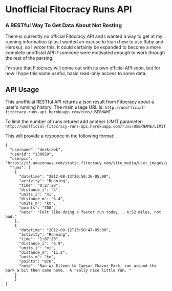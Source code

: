 # Unofficial Fitocracy Runs API
### A RESTful Way To Get Data About Not Resting

There is currently no official Fitocracy API and I wanted a way to get at my running information (plus I wanted an excuse to learn how to use Ruby and Heroku), so I wrote this.  It could certainly be expanded to become a more complete unofficial API if someone were motivated enough to work through the rest of the parsing.

I'm sure that Fitocracy will come out with its own official API soon, but for now I hope this some useful, basic read-only access to some data.

## API Usage

This unofficial RESTful API returns a json result from Fitocracy about a user's running history.  The main usage URL is: `http://unofficial-fitocracy-runs-api.herokuapp.com/runs/USERNAME`

To limit the number of runs retured add another LIMIT parameter:
`http://unofficial-fitocracy-runs-api.herokuapp.com/runs/USERNAME/LIMIT`

This will provide a responce in the following format:

    {
      "username": "dorkrawk",
      "userid": "138850",
      "userpic": "https://s3.amazonaws.com/static.fitocracy.com/site_media/user_images/profile/138850/89880909f86e8c4d7e47bf8265731785.jpg",
      "runs": [
        {
          "datetime": "2012-08-13T20:50:36-05:00",
          "activity": "Running",
          "time": "0:27:28",
          "distance_i": "4",
          "units_i": "mi",
          "distance_m": "6.4",
          "units_m": "km",
          "points": "708",
          "note": "Felt like doing a faster run today... 6:52 miles, not bad."
        },
        {
          "datetime": "2012-08-12T13:50:47-05:00",
          "activity": "Running",
          "time": "1:07:20",
          "distance_i": "6.9",
          "units_i": "mi",
          "distance_m": "11.2",
          "units_m": "km",
          "points": "876",
          "note": "Ran w/ Eileen to Caesar Chavez Park, ran around the park a bit then came home.  A really nice little run. "
        }
        ]
    }